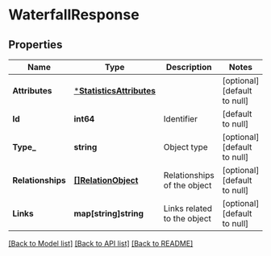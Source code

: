 # WaterfallResponse

## Properties
Name | Type | Description | Notes
------------ | ------------- | ------------- | -------------
**Attributes** | [***StatisticsAttributes**](Statistics_Attributes.md) |  | [optional] [default to null]
**Id** | **int64** | Identifier  | [default to null]
**Type_** | **string** | Object type | [optional] [default to null]
**Relationships** | [**[]RelationObject**](RelationObject.md) | Relationships of the object | [optional] [default to null]
**Links** | **map[string]string** | Links related to the object | [optional] [default to null]

[[Back to Model list]](../README.md#documentation-for-models) [[Back to API list]](../README.md#documentation-for-api-endpoints) [[Back to README]](../README.md)



